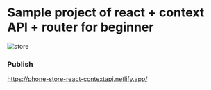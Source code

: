 # Sample project of react + context API + router for beginner

![store](https://user-images.githubusercontent.com/73010204/100815532-85813980-3487-11eb-8743-a5f84edf56b1.png)

### Publish
https://phone-store-react-contextapi.netlify.app/
